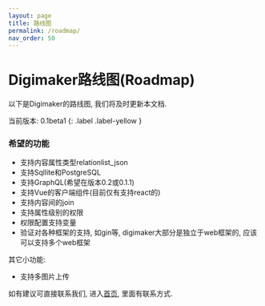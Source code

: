 ```yaml
---
layout: page
title: 路线图
permalink: /roadmap/
nav_order: 50
---
```


# Digimaker路线图(Roadmap)
以下是Digimaker的路线图, 我们将及时更新本文档.

当前版本:
0.1beta1
{: .label .label-yellow }

### 希望的功能
- 支持内容属性类型relationlist_json
- 支持Sqllite和PostgreSQL
- 支持GraphQL(希望在版本0.2或0.1.1)
- 支持Vue的客户端组件(目前仅有支持react的)
- 支持内容间的join
- 支持属性级别的权限
- 权限配置支持变量
- 验证对各种框架的支持, 如gin等, digimaker大部分是独立于web框架的, 应该可以支持多个web框架

其它小功能:
- 支持多图片上传

如有建议可直接联系我们, 进入[首页](./), 里面有联系方式.
